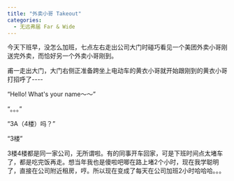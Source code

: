 ```yaml
---
title: "外卖小哥 Takeout"
categories:
  - 无远弗届 Far & Wide
---
```


今天下班早，没怎么加班，七点左右走出公司大门时碰巧看见一个美团外卖小哥刚送完外卖，而恰好另一个外卖小哥刚到。

甫一走出大门，大门右侧正准备跨坐上电动车的黄衣小哥就开始跟刚到的黄衣小哥打招呼了----

“Hello! What's your name～～”

“。。。”

“3A（4楼）吗？”

“3楼”

3楼4楼都是同一家公司，无所谓啦。有的同事开车回家，可是下班时间点太堵车了，都是吃完饭再走。想当年我也是傻啦吧唧在路上堵2个小时，现在我学聪明了，直接在公司附近租房，哼。所以现在变成了每天在公司加班2小时哈哈哈。。。
